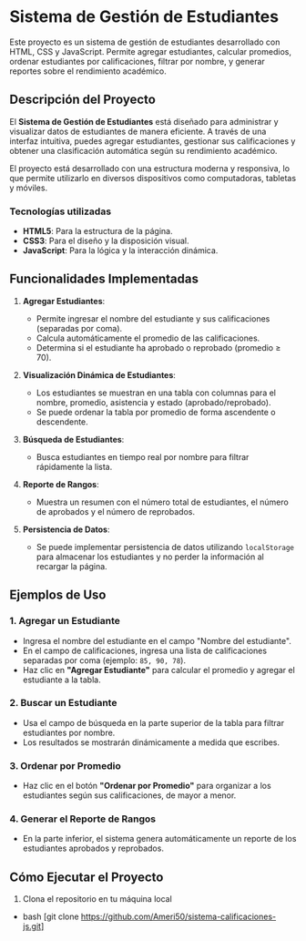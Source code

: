 # Sistema de Gestión de Estudiantes

Este proyecto es un sistema de gestión de estudiantes desarrollado con HTML, CSS y JavaScript. Permite agregar estudiantes, calcular promedios, ordenar estudiantes por calificaciones, filtrar por nombre, y generar reportes sobre el rendimiento académico.

## Descripción del Proyecto

El **Sistema de Gestión de Estudiantes** está diseñado para administrar y visualizar datos de estudiantes de manera eficiente. A través de una interfaz intuitiva, puedes agregar estudiantes, gestionar sus calificaciones y obtener una clasificación automática según su rendimiento académico.

El proyecto está desarrollado con una estructura moderna y responsiva, lo que permite utilizarlo en diversos dispositivos como computadoras, tabletas y móviles.

### Tecnologías utilizadas

- **HTML5**: Para la estructura de la página.
- **CSS3**: Para el diseño y la disposición visual.
- **JavaScript**: Para la lógica y la interacción dinámica.

## Funcionalidades Implementadas

1. **Agregar Estudiantes**:
   - Permite ingresar el nombre del estudiante y sus calificaciones (separadas por coma).
   - Calcula automáticamente el promedio de las calificaciones.
   - Determina si el estudiante ha aprobado o reprobado (promedio ≥ 70).

2. **Visualización Dinámica de Estudiantes**:
   - Los estudiantes se muestran en una tabla con columnas para el nombre, promedio, asistencia y estado (aprobado/reprobado).
   - Se puede ordenar la tabla por promedio de forma ascendente o descendente.

3. **Búsqueda de Estudiantes**:
   - Busca estudiantes en tiempo real por nombre para filtrar rápidamente la lista.

4. **Reporte de Rangos**:
   - Muestra un resumen con el número total de estudiantes, el número de aprobados y el número de reprobados.

5. **Persistencia de Datos**:
   - Se puede implementar persistencia de datos utilizando `localStorage` para almacenar los estudiantes y no perder la información al recargar la página.

## Ejemplos de Uso

### 1. Agregar un Estudiante

- Ingresa el nombre del estudiante en el campo "Nombre del estudiante".
- En el campo de calificaciones, ingresa una lista de calificaciones separadas por coma (ejemplo: `85, 90, 78`).
- Haz clic en **"Agregar Estudiante"** para calcular el promedio y agregar el estudiante a la tabla.

### 2. Buscar un Estudiante

- Usa el campo de búsqueda en la parte superior de la tabla para filtrar estudiantes por nombre.
- Los resultados se mostrarán dinámicamente a medida que escribes.

### 3. Ordenar por Promedio

- Haz clic en el botón **"Ordenar por Promedio"** para organizar a los estudiantes según sus calificaciones, de mayor a menor.

### 4. Generar el Reporte de Rangos

- En la parte inferior, el sistema genera automáticamente un reporte de los estudiantes aprobados y reprobados.
  
## Cómo Ejecutar el Proyecto

1. Clona el repositorio en tu máquina local

- bash [git clone https://github.com/Ameri50/sistema-calificaciones-js.git]

